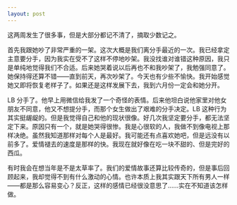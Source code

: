 ```yaml
---
layout: post
---
```


这两周发生了很多事，但是大部分都记不清了，摘取少数记之。

首先我跟她吵了非常严重的一架。这次大概是我们离分手最近的一次。我已经拿定主意要分手，因为我实在受不了这样不停地吵架。我没找谁对谁错这种原因，我只是单纯地觉得我们不合适。后来她哭着说以后再也不和我吵架了，我勉强同意了。她保持得还算不错——直到前天，再次吵架了。今天也有少些不愉快。我开始感觉她又即将恢复老样子了。如果还是这样发展下去，我到六月份一定会和她分开。

LB 分手了。他早上用微信给我发了一个奇怪的表情。后来他坦白说他家里对他女朋友不同意，他又不想提分手，而那个女生做出了艰难的分手决定。LB 这种行为其实挺龌龊的。但是我觉得自己和他的现状很像。好几次我坚定要分手，都无法坚定下来。原因只有一个，就是她哭得很惨。我是心很软的人，我做不到像电视上那样决绝。虽然我知道那样对每个人是最好。我可能还有点喜欢她吧，但是远没有以前多了。爱情褪去的速度是那样的快。我现在就好像在吃一块不甜的、但是完好的西瓜。

有时我会在想当年是不是太草率了。我们的爱情故事还算比较传奇的，但是事后回顾起来，我却觉得不到有什么激动的心情。也许本质上我其实跟天下所有男人一样——都是那么容易变心？反正，这样的感情已经很没意思了……实在不知道该怎样做。
